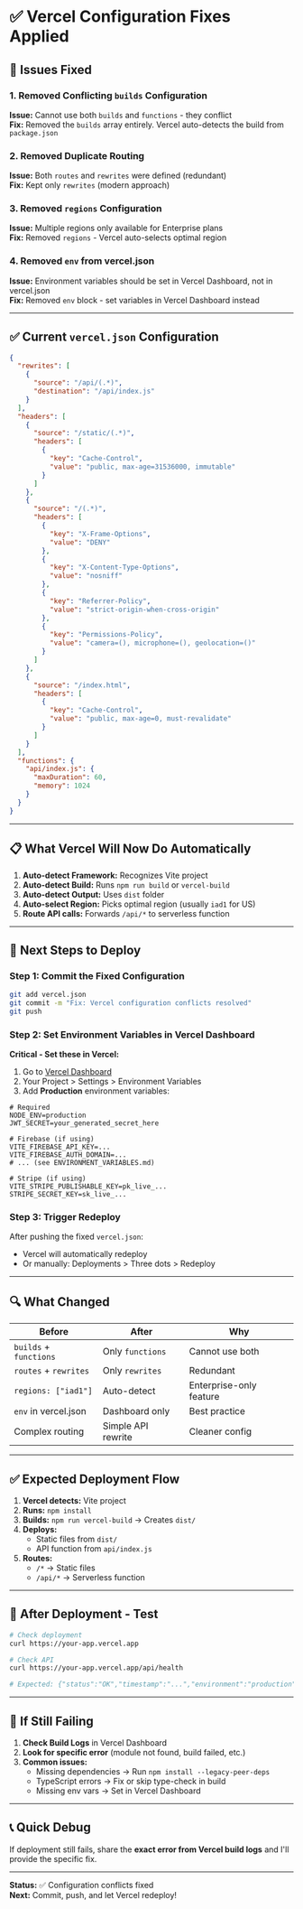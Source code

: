 # ✅ Vercel Configuration Fixes Applied

## 🔧 Issues Fixed

### 1. **Removed Conflicting `builds` Configuration**
**Issue:** Cannot use both `builds` and `functions` - they conflict  
**Fix:** Removed the `builds` array entirely. Vercel auto-detects the build from `package.json`

### 2. **Removed Duplicate Routing**
**Issue:** Both `routes` and `rewrites` were defined (redundant)  
**Fix:** Kept only `rewrites` (modern approach)

### 3. **Removed `regions` Configuration**
**Issue:** Multiple regions only available for Enterprise plans  
**Fix:** Removed `regions` - Vercel auto-selects optimal region

### 4. **Removed `env` from vercel.json**
**Issue:** Environment variables should be set in Vercel Dashboard, not in vercel.json  
**Fix:** Removed `env` block - set variables in Vercel Dashboard instead

---

## ✅ Current `vercel.json` Configuration

```json
{
  "rewrites": [
    {
      "source": "/api/(.*)",
      "destination": "/api/index.js"
    }
  ],
  "headers": [
    {
      "source": "/static/(.*)",
      "headers": [
        {
          "key": "Cache-Control",
          "value": "public, max-age=31536000, immutable"
        }
      ]
    },
    {
      "source": "/(.*)",
      "headers": [
        {
          "key": "X-Frame-Options",
          "value": "DENY"
        },
        {
          "key": "X-Content-Type-Options",
          "value": "nosniff"
        },
        {
          "key": "Referrer-Policy",
          "value": "strict-origin-when-cross-origin"
        },
        {
          "key": "Permissions-Policy",
          "value": "camera=(), microphone=(), geolocation=()"
        }
      ]
    },
    {
      "source": "/index.html",
      "headers": [
        {
          "key": "Cache-Control",
          "value": "public, max-age=0, must-revalidate"
        }
      ]
    }
  ],
  "functions": {
    "api/index.js": {
      "maxDuration": 60,
      "memory": 1024
    }
  }
}
```

---

## 📋 What Vercel Will Now Do Automatically

1. **Auto-detect Framework:** Recognizes Vite project
2. **Auto-detect Build:** Runs `npm run build` or `vercel-build`
3. **Auto-detect Output:** Uses `dist` folder
4. **Auto-select Region:** Picks optimal region (usually `iad1` for US)
5. **Route API calls:** Forwards `/api/*` to serverless function

---

## 🚀 Next Steps to Deploy

### Step 1: Commit the Fixed Configuration

```bash
git add vercel.json
git commit -m "Fix: Vercel configuration conflicts resolved"
git push
```

### Step 2: Set Environment Variables in Vercel Dashboard

**Critical - Set these in Vercel:**

1. Go to [Vercel Dashboard](https://vercel.com/dashboard)
2. Your Project > Settings > Environment Variables
3. Add **Production** environment variables:

```env
# Required
NODE_ENV=production
JWT_SECRET=your_generated_secret_here

# Firebase (if using)
VITE_FIREBASE_API_KEY=...
VITE_FIREBASE_AUTH_DOMAIN=...
# ... (see ENVIRONMENT_VARIABLES.md)

# Stripe (if using)
VITE_STRIPE_PUBLISHABLE_KEY=pk_live_...
STRIPE_SECRET_KEY=sk_live_...
```

### Step 3: Trigger Redeploy

After pushing the fixed `vercel.json`:
- Vercel will automatically redeploy
- Or manually: Deployments > Three dots > Redeploy

---

## 🔍 What Changed

| Before | After | Why |
|--------|-------|-----|
| `builds` + `functions` | Only `functions` | Cannot use both |
| `routes` + `rewrites` | Only `rewrites` | Redundant |
| `regions: ["iad1"]` | Auto-detect | Enterprise-only feature |
| `env` in vercel.json | Dashboard only | Best practice |
| Complex routing | Simple API rewrite | Cleaner config |

---

## ✅ Expected Deployment Flow

1. **Vercel detects:** Vite project
2. **Runs:** `npm install`
3. **Builds:** `npm run vercel-build` → Creates `dist/`
4. **Deploys:** 
   - Static files from `dist/`
   - API function from `api/index.js`
5. **Routes:**
   - `/*` → Static files
   - `/api/*` → Serverless function

---

## 🧪 After Deployment - Test

```bash
# Check deployment
curl https://your-app.vercel.app

# Check API
curl https://your-app.vercel.app/api/health

# Expected: {"status":"OK","timestamp":"...","environment":"production"}
```

---

## 🐛 If Still Failing

1. **Check Build Logs** in Vercel Dashboard
2. **Look for specific error** (module not found, build failed, etc.)
3. **Common issues:**
   - Missing dependencies → Run `npm install --legacy-peer-deps`
   - TypeScript errors → Fix or skip type-check in build
   - Missing env vars → Set in Vercel Dashboard

---

## 📞 Quick Debug

If deployment still fails, share the **exact error from Vercel build logs** and I'll provide the specific fix.

---

**Status:** ✅ Configuration conflicts fixed  
**Next:** Commit, push, and let Vercel redeploy!

